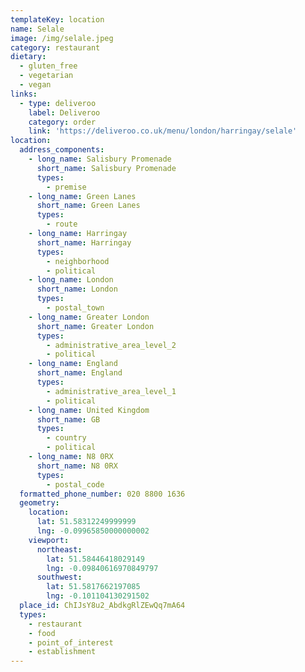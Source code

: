 ```yaml
---
templateKey: location
name: Selale
image: /img/selale.jpeg
category: restaurant
dietary:
  - gluten_free
  - vegetarian
  - vegan
links:
  - type: deliveroo
    label: Deliveroo
    category: order
    link: 'https://deliveroo.co.uk/menu/london/harringay/selale'
location:
  address_components:
    - long_name: Salisbury Promenade
      short_name: Salisbury Promenade
      types:
        - premise
    - long_name: Green Lanes
      short_name: Green Lanes
      types:
        - route
    - long_name: Harringay
      short_name: Harringay
      types:
        - neighborhood
        - political
    - long_name: London
      short_name: London
      types:
        - postal_town
    - long_name: Greater London
      short_name: Greater London
      types:
        - administrative_area_level_2
        - political
    - long_name: England
      short_name: England
      types:
        - administrative_area_level_1
        - political
    - long_name: United Kingdom
      short_name: GB
      types:
        - country
        - political
    - long_name: N8 0RX
      short_name: N8 0RX
      types:
        - postal_code
  formatted_phone_number: 020 8800 1636
  geometry:
    location:
      lat: 51.58312249999999
      lng: -0.09965850000000002
    viewport:
      northeast:
        lat: 51.58446418029149
        lng: -0.09840616970849797
      southwest:
        lat: 51.5817662197085
        lng: -0.101104130291502
  place_id: ChIJsY8u2_AbdkgRlZEwQq7mA64
  types:
    - restaurant
    - food
    - point_of_interest
    - establishment
---
```

